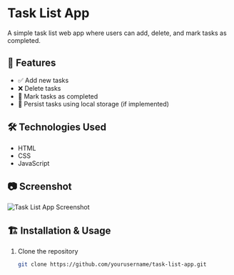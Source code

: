 # Task List App

A simple task list web app where users can add, delete, and mark tasks as completed.

## 🚀 Features

- ✅ Add new tasks  
- ❌ Delete tasks  
- 🎯 Mark tasks as completed  
- 🔄 Persist tasks using local storage (if implemented)  

## 🛠️ Technologies Used

- HTML  
- CSS  
- JavaScript  

## 📷 Screenshot

![Task List App Screenshot](screenshot.png)  

## 🏗️ Installation & Usage

1. Clone the repository  
   ```sh
   git clone https://github.com/yourusername/task-list-app.git
